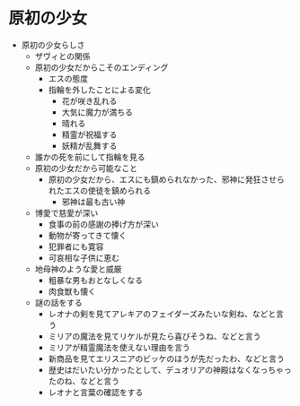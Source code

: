 # 原初の少女
- 原初の少女らしさ
  - ザヴィとの関係
  - 原初の少女だからこそのエンディング
    - エスの態度
    - 指輪を外したことによる変化
      - 花が咲き乱れる
      - 大気に魔力が満ちる
      - 晴れる
      - 精霊が祝福する
      - 妖精が乱舞する
  - 誰かの死を前にして指輪を見る
  - 原初の少女だから可能なこと
    - 原初の少女だから、エスにも鎮められなかった、邪神に発狂させられたエスの使徒を鎮められる
      - 邪神は最も古い神
  - 博愛で慈愛が深い
    - 食事の前の感謝の捧げ方が深い
    - 動物が寄ってきて懐く
    - 犯罪者にも寛容
    - 可哀相な子供に恵む
  - 地母神のような愛と威厳
    - 粗暴な男もおとなしくなる
    - 肉食獣も懐く
  - 謎の話をする
    - レオナの剣を見てアレキアのフェイダーズみたいな剣ね、などと言う
    - ミリアの魔法を見てリケルが見たら喜びそうね、などと言う
    - ミリアが精霊魔法を使えない理由を言う
    - 新商品を見てエリスニアのビッケのほうが先だったわ、などと言う
    - 歴史はだいたい分かったとして、デュオリアの神殿はなくなっちゃったのね、などと言う
    - レオナと言葉の確認をする
